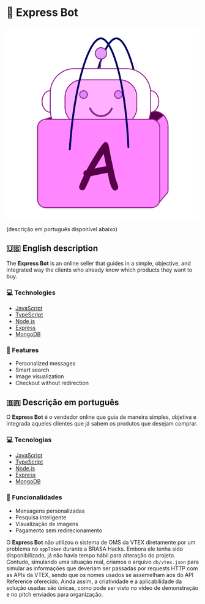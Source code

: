 # :robot: Express Bot

![Express Bot logo](./public/logo.png)

(descrição em português disponível abaixo)
## 🇺🇸 English description

The **Express Bot** is an online seller that guides in a simple, objective, and integrated way the clients who already know which products they want to buy.

### :computer: Technologies

- [JavaScript](https://www.javascript.com)
- [TypeScript](https://www.typescriptlang.org)
- [Node.js](https://nodejs.org/en/)
- [Express](https://expressjs.com)
- [MongoDB](https://www.mongodb.com)

### :iphone: Features

- Personalized messages
- Smart search
- Image visualization
- Checkout without redirection

## 🇧🇷 Descrição em português

O **Express Bot** é o vendedor online que guia de maneira simples, objetiva e integrada aqueles clientes que já sabem os produtos que desejam comprar.

### :computer: Tecnologias

- [JavaScript](https://www.javascript.com)
- [TypeScript](https://www.typescriptlang.org)
- [Node.js](https://nodejs.org/en/)
- [Express](https://expressjs.com)
- [MongoDB](https://www.mongodb.com)

### :iphone: Funcionalidades

- Mensagens personalizadas
- Pesquisa inteligente
- Visualização de imagens
- Pagamento sem redirecionamento

O **Express Bot** não utilizou o sistema de OMS da VTEX diretamente por um problema no `appToken` durante a BRASA Hacks. Embora ele tenha sido disponibilizado, já não havia tempo hábil para alteração do projeto. Contudo, simulando uma situação real, criamos o arquivo `db/vtex.json` para simular as informações que deveriam ser passadas por requests HTTP com as APIs da VTEX, sendo que os nomes usados se assemelham aos do API Reference oferecido. Ainda assim, a criatividade e a aplicabilidade da solução usadas são únicas, como pode ser visto no vídeo de demonstração e no pitch enviados para organização.
